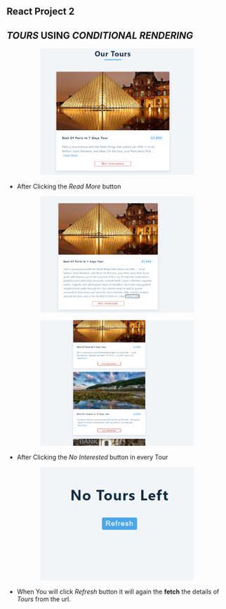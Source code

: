 ## React Project 2

## _TOURS_ USING _CONDITIONAL RENDERING_

<p align="center">
  <img src="readmeimg/img1.PNG" width="350" title="Tours">
</p>

- After Clicking the
  _Read More_ button

<p align="center">
  <img src="readmeimg/img2.PNG" width="350" title="Tours">
</p>

<p align="center">
  <img src="readmeimg/img3.PNG" width="350" title="Tours">
</p>

- After Clicking the
  _No Interested_ button in every Tour

<p align="center">
  <img src="readmeimg/img4.PNG" width="350" title="Tours">
</p>

- When You will click _Refresh_ button it will again the **fetch** the details of _Tours_ from the url.
